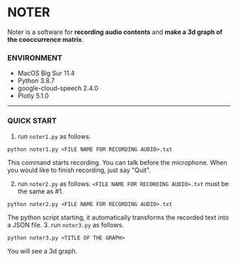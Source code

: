 # NOTER #

Noter is a software for **recording audio contents** and **make a 3d graph of the cooccurrence matrix**.

### ENVIRONMENT
* MacOS Big Sur 11.4
* Python 3.8.7
* google-cloud-speech 2.4.0
* Plotly 5.1.0
***
### QUICK START
1. run `noter1.py` as follows.
```
python noter1.py <FILE NAME FOR RECORDING AUDIO>.txt
```
This command starts recording. You can talk before the microphone. When you would like to finish recording, just say "Quit".

2. run `noter2.py` as follows. `<FILE NAME FOR RECORDING AUDIO>.txt` must be the same as #1.
```
python noter2.py <FILE NAME FOR RECORDING AUDIO>.txt
```
The python script starting, it automatically transforms the recorded text into a JSON file.
3. run `noter3.py` as follows.
```
python noter3.py <TITLE OF THE GRAPH>
```
You will see a 3d graph.
